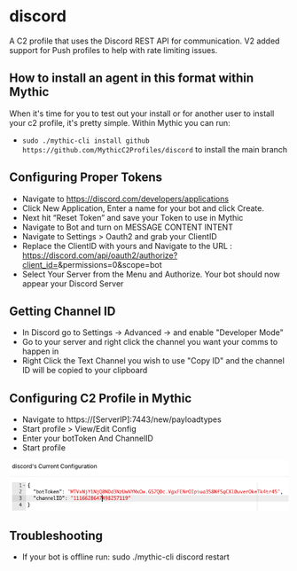 # discord

A C2 profile that uses the Discord REST API for communication. V2 added support for Push profiles to help with rate limiting issues.

## How to install an agent in this format within Mythic

When it's time for you to test out your install or for another user to install your c2 profile, it's pretty simple. Within Mythic you can run:

* `sudo ./mythic-cli install github https://github.com/MythicC2Profiles/discord` to install the main branch

## Configuring Proper Tokens

- Navigate to https://discord.com/developers/applications
- Click New Application, Enter a name for your bot and click Create.
- Next hit “Reset Token” and save your Token to use in Mythic
- Navigate to Bot and turn on MESSAGE CONTENT INTENT
- Navigate to Settings > Oauth2 and grab your ClientID
- Replace the ClientID with yours and Navigate to the URL : https://discord.com/api/oauth2/authorize?client_id=<ClientID>&permissions=0&scope=bot
- Select Your Server from the Menu and Authorize. Your bot should now appear your Discord Server


## Getting Channel ID

- In Discord go to Settings -> Advanced -> and enable "Developer Mode"
- Go to your server and right click the channel you want your comms to happen in
- Right Click the Text Channel you wish to use "Copy ID" and the channel ID will be copied to your clipboard
  
## Configuring C2 Profile in Mythic
- Navigate to https://[ServerIP]:7443/new/payloadtypes
- Start profile > View/Edit Config 
- Enter your botToken And ChannelID
- Start profile 

![Screenshot](Example-config.png)

## Troubleshooting
- If your bot is offline run: sudo ./mythic-cli discord restart
